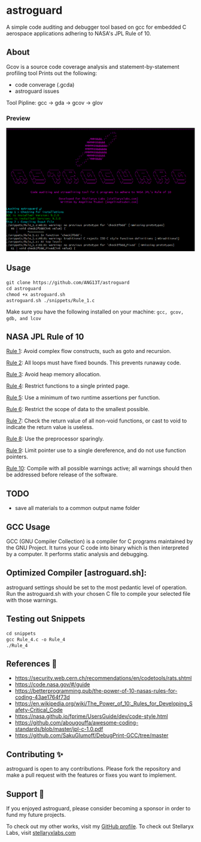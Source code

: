 # astroguard
A simple code auditing and debugger tool based on gcc for embedded C aerospace applications adhering to NASA's JPL Rule of 10.

## About

Gcov is a source code coverage analysis and statement-by-statement profiling tool
Prints out the following:
- code converage (.gcda)
- astroguard issues 

Tool Pipline:
gcc -> gda -> gcov -> glov

### Preview
<img src="https://github.com/ANG13T/astroguard/blob/main/assets/images/preview.png" alt="astroguard Image" width="600"/>

## Usage
```
git clone https://github.com/ANG13T/astroguard
cd astroguard
chmod +x astroguard.sh
astroguard.sh ./snippets/Rule_1.c
```

Make sure you have the following installed on your machine:
`gcc, gcov, gdb, and lcov`

## NASA JPL Rule of 10

[Rule 1](https://github.com/ANG13T/astroguard/blob/main/snippets/Rule_1.c): Avoid complex flow constructs, such as goto and recursion.

[Rule 2](https://github.com/ANG13T/astroguard/blob/main/snippets/Rule_2.c): All loops must have fixed bounds. This prevents runaway code.

[Rule 3](https://github.com/ANG13T/astroguard/blob/main/snippets/Rule_3.c): Avoid heap memory allocation.

[Rule 4](https://github.com/ANG13T/astroguard/blob/main/snippets/Rule_4.c): Restrict functions to a single printed page.

[Rule 5](https://github.com/ANG13T/astroguard/blob/main/snippets/Rule_5.c): Use a minimum of two runtime assertions per function.

[Rule 6](https://github.com/ANG13T/astroguard/blob/main/snippets/Rule_6.c): Restrict the scope of data to the smallest possible.

[Rule 7](https://github.com/ANG13T/astroguard/blob/main/snippets/Rule_7.c): Check the return value of all non-void functions, or cast to void to indicate the return value is useless.

[Rule 8](https://github.com/ANG13T/astroguard/blob/main/snippets/Rule_8.c): Use the preprocessor sparingly.

[Rule 9](https://github.com/ANG13T/astroguard/blob/main/snippets/Rule_9.c): Limit pointer use to a single dereference, and do not use function pointers.

[Rule 10](https://github.com/ANG13T/astroguard/blob/main/snippets/Rule_10.c): Compile with all possible warnings active; all warnings should then be addressed before release of the software.

## TODO
- save all materials to a common output name folder 

## GCC Usage
GCC (GNU Compiler Collection) is a compiler for C programs maintained by the GNU Project. It turns your C code into binary which is then interpreted by a computer. It performs static analysis and debugging. 

## Optimized Compiler [astroguard.sh]:
astroguard settings should be set to the most pedantic level of operation.
Run the astroguard.sh with your chosen C file to compile your selected file with those warnings.

## Testing out Snippets
```
cd snippets
gcc Rule_4.c -o Rule_4
./Rule_4
```

## References 🔬
- https://security.web.cern.ch/recommendations/en/codetools/rats.shtml
- https://code.nasa.gov/#/guide
- https://betterprogramming.pub/the-power-of-10-nasas-rules-for-coding-43ae1764f73d
- https://en.wikipedia.org/wiki/The_Power_of_10:_Rules_for_Developing_Safety-Critical_Code
- https://nasa.github.io/fprime/UsersGuide/dev/code-style.html
- https://github.com/abougouffa/awesome-coding-standards/blob/master/jpl-c-1.0.pdf
- https://github.com/SakuGlumoff/DebugPrint-GCC/tree/master

## Contributing ✨
astroguard is open to any contributions. Please fork the repository and make a pull request with the features or fixes you want to implement.

## Support 💜
If you enjoyed astroguard, please consider becoming a sponsor in order to fund my future projects.

To check out my other works, visit my [GitHub profile](github.com/ANG13T).
To check out Stellaryx Labs, visit [stellaryxlabs.com](stellaryxlabs.com)
